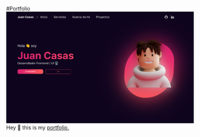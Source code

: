 #Portfolio
![Wallpaper](./src/assets/wallpaper.png)
Hey 👋 this is my [portfolio.](https://ourainbows.codes)